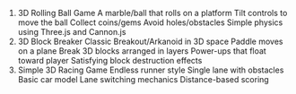 1. 3D Rolling Ball Game
A marble/ball that rolls on a platform
Tilt controls to move the ball
Collect coins/gems
Avoid holes/obstacles
Simple physics using Three.js and Cannon.js
2. 3D Block Breaker
Classic Breakout/Arkanoid in 3D space
Paddle moves on a plane
Break 3D blocks arranged in layers
Power-ups that float toward player
Satisfying block destruction effects
3. Simple 3D Racing Game
Endless runner style
Single lane with obstacles
Basic car model
Lane switching mechanics
Distance-based scoring